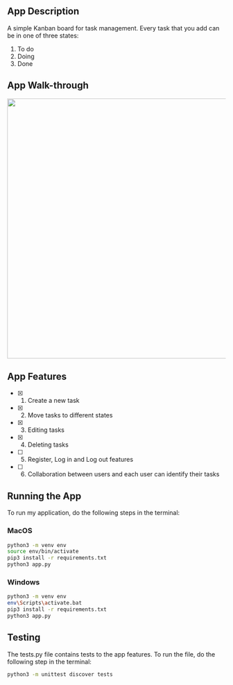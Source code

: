 ## App Description
A simple Kanban board for task management. Every task that you add can be in one of three states:
1. To do
2. Doing
3. Done

## App Walk-through
<img src="https://media.giphy.com/media/flgY1dPuRZVnlvNI8Z/giphy.gif" width=600><br>

## App Features
- [x] 1. Create a new task
- [x] 2. Move tasks to different states
- [x] 3. Editing tasks
- [x] 4. Deleting tasks
- [ ] 5. Register, Log in and Log out features
- [ ] 6. Collaboration between users and each user can identify their tasks

## Running the App
To run my application, do the following steps in the terminal:

### MacOS
```bash
python3 -m venv env
source env/bin/activate
pip3 install -r requirements.txt
python3 app.py
```

### Windows
```bash
python3 -m venv env
env\Scripts\activate.bat
pip3 install -r requirements.txt
python3 app.py
```

## Testing
The tests.py file contains tests to the app features. To run the file, do the following step in the terminal:

```bash
python3 -m unittest discover tests
```
